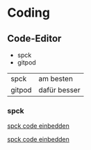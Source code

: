 # Coding

## Code-Editor
- spck
- gitpod

|        |    |
|--------|----|
| spck   |   am besten |
|gitpod| dafür besser|

### spck

[spck code einbedden](https://embed.spck.io/?files=1&preview=1 ':include :type=iframe width=100% height=400px')

[spck code einbedden](https://spck.io/ ':include :type=iframe width=100% height=400px')
<script src="https://embed.spck.io/embed/spck-embed.min.js"></script>
